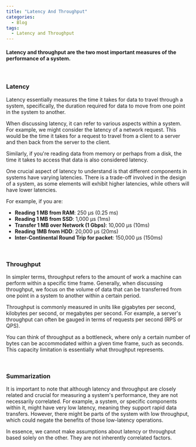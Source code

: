 ```yaml
---
title: "Latency And Throughput"
categories:
  - Blog
tags:
  - Latency and Throughput
---
```


#### Latency and throughput are the two most important measures of the performance of a system. 

<br>

### Latency

Latency essentially measures the time it takes for data to travel through a system, specifically, the duration required for data to move from one point in the system to another.

When discussing latency, it can refer to various aspects within a system. For example, we might consider the latency of a network request. This would be the time it takes for a request to travel from a client to a server and then back from the server to the client.

Similarly, if you're reading data from memory or perhaps from a disk, the time it takes to access that data is also considered latency.

One crucial aspect of latency to understand is that different components in systems have varying latencies. There is a trade-off involved in the design of a system, as some elements will exhibit higher latencies, while others will have lower latencies.

For example, if you are: 
- **Reading 1 MB from RAM**: 250 μs (0.25 ms)
- **Reading 1 MB from SSD**: 1,000 μs (1ms)
- **Transfer 1 MB over Network (1 Gbps)**: 10,000 μs (10ms)
- **Reading 1MB from HDD**: 20,000 μs (20ms)
- **Inter-Continental Round Trip for packet**: 150,000 μs (150ms) <br>


<br>

### Throughput 

In simpler terms, throughput refers to the amount of work a machine can perform within a specific time frame. Generally, when discussing throughput, we focus on the volume of data that can be transferred from one point in a system to another within a certain period.

Throughput is commonly measured in units like gigabytes per second, kilobytes per second, or megabytes per second. For example, a server's throughput can often be gauged in terms of requests per second (RPS or QPS).

You can think of throughput as a bottleneck, where only a certain number of bytes can be accommodated within a given time frame, such as seconds. This capacity limitation is essentially what throughput represents.


<br>

### Summarization

It is important to note that although latency and throughput are closely related and crucial for measuring a system's performance, they are not necessarily correlated. For example, a system, or specific components within it, might have very low latency, meaning they support rapid data transfers. However, there might be parts of the system with low throughput, which could negate the benefits of those low-latency operations.

In essence, we cannot make assumptions about latency or throughput based solely on the other. They are not inherently correlated factors.